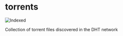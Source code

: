 torrents 
========
![Indexed](https://img.shields.io/badge/indexed-74874-blue)

Collection of torrent files discovered in the DHT network

